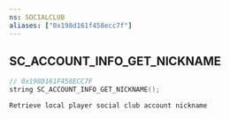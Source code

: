 ```yaml
---
ns: SOCIALCLUB
aliases: ["0x198d161f458ecc7f"]
---
```

## SC_ACCOUNT_INFO_GET_NICKNAME

```c
// 0x198D161F458ECC7F
string SC_ACCOUNT_INFO_GET_NICKNAME();
```

```
Retrieve local player social club account nickname
```
